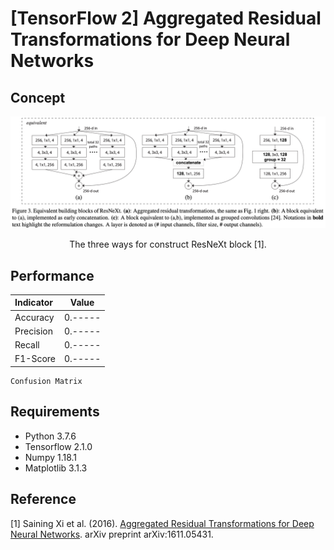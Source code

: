 [TensorFlow 2] Aggregated Residual Transformations for Deep Neural Networks
=====

## Concept
<div align="center">
  <img src="./figures/resnext.png" width="800">  
  <p>The three ways for construct ResNeXt block [1].</p>
</div>

## Performance

|Indicator|Value|
|:---|:---:|
|Accuracy|0.-----|
|Precision|0.-----|
|Recall|0.-----|
|F1-Score|0.-----|

```
Confusion Matrix
```

## Requirements
* Python 3.7.6  
* Tensorflow 2.1.0  
* Numpy 1.18.1  
* Matplotlib 3.1.3  

## Reference
[1] Saining Xi et al. (2016). <a href="https://arxiv.org/abs/1611.05431">Aggregated Residual Transformations for Deep Neural Networks</a>. arXiv preprint arXiv:1611.05431.
